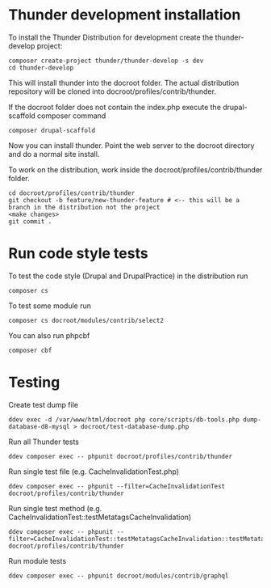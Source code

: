 # Thunder development installation
To install the Thunder Distribution for development create the thunder-develop project:

    composer create-project thunder/thunder-develop -s dev
    cd thunder-develop

This will install thunder into the docroot folder. The actual
distribution repository will be cloned into docroot/profiles/contrib/thunder.

If the docroot folder does not contain the index.php execute the drupal-scaffold composer command

    composer drupal-scaffold

Now you can install thunder. Point the web server to the docroot directory and do a normal site install.

To work on the distribution, work inside the docroot/profiles/contrib/thunder
folder.

    cd docroot/profiles/contrib/thunder
    git checkout -b feature/new-thunder-feature # <-- this will be a branch in the distribution not the project
    <make changes>
    git commit .

# Run code style tests

To test the code style (Drupal and DrupalPractice) in the distribution run

    composer cs

To test some module run

    composer cs docroot/modules/contrib/select2

You can also run phpcbf

    composer cbf

# Testing

Create test dump file

    ddev exec -d /var/www/html/docroot php core/scripts/db-tools.php dump-database-d8-mysql > docroot/test-database-dump.php

Run all Thunder tests

    ddev composer exec -- phpunit docroot/profiles/contrib/thunder

Run single test file (e.g. CacheInvalidationTest.php)

    ddev composer exec -- phpunit --filter=CacheInvalidationTest docroot/profiles/contrib/thunder

Run single test method (e.g. CacheInvalidationTest::testMetatagsCacheInvalidation)

    ddev composer exec -- phpunit --filter=CacheInvalidationTest::testMetatagsCacheInvalidation::testMetatagsCacheInvalidation docroot/profiles/contrib/thunder

Run module tests

    ddev composer exec -- phpunit docroot/modules/contrib/graphql
